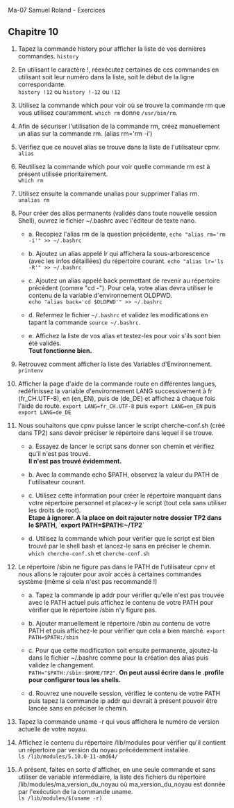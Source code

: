 Ma-07 Samuel Roland - Exercices

## Chapitre 10



1. Tapez la commande history pour afficher la liste de vos dernières commandes.
`history`

1. En utilisant le caractère !, réexécutez certaines de ces commandes en utilisant soit leur numéro dans la liste, soit le début de la ligne correspondante.  
`history !12` ou `history !-12` ou `!12`

1. Utilisez la commande which pour voir où se trouve la commande rm que vous utilisez couramment. 
`which rm` donne `/usr/bin/rm`.

1. Afin de sécuriser l'utilisation de la commande rm, créez manuellement un alias sur la commande rm. (alias rm='rm -i')

1. Vérifiez que ce nouvel alias se trouve dans la liste de l'utilisateur cpnv.  
`alias`

1. Réutilisez la commande which pour voir quelle commande rm est à présent utilisée prioritairement.  
`which rm`

1. Utilisez ensuite la commande unalias pour supprimer l'alias rm.  
`unalias rm`

1. Pour créer des alias permanents (validés dans toute nouvelle session Shell), ouvrez le fichier ~/.bashrc avec l'éditeur de texte nano.

    - a. Recopiez l'alias rm de la question précédente,
    `echo "alias rm='rm -i'" >> ~/.bashrc`

    - b. Ajoutez un alias appelé lr qui affichera la sous-arborescence (avec les infos détaillées) du répertoire courant.
    `echo "alias lr='ls -R'" >> ~/.bashrc`

    - c. Ajoutez un alias appelé back permettant de revenir au répertoire précédent (comme "cd -"). Pour cela, votre alias devra utiliser le contenu de la variable d'environnement OLDPWD.  
    `echo "alias back='cd $OLDPWD'" >> ~/.bashrc`

    - d. Refermez le fichier `~/.bashrc` et validez les modifications en tapant la commande `source ~/.bashrc`.

    - e. Affichez la liste de vos alias et testez-les pour voir s'ils sont bien été validés.  
    **Tout fonctionne bien.**

1. Retrouvez comment afficher la liste des Variables d'Environnement.
`printenv`

1. Afficher la page d'aide de la commande route en différentes langues, redéfinissez la variable d'environnement LANG successivement à fr (fr_CH.UTF-8), en (en_EN), puis de (de_DE) et affichez à chaque fois l'aide de route.
`export LANG=fr_CH.UTF-8` puis `export LANG=en_EN` puis `export LANG=de_DE`

1. Nous souhaitons que cpnv puisse lancer le script cherche-conf.sh (créé dans TP2) sans devoir préciser le répertoire dans lequel il se trouve.

    - a. Essayez de lancer le script sans donner son chemin et vérifiez qu'il n'est pas trouvé.  
    **Il n'est pas trouvé évidemment.**

    - b. Avec la commande echo $PATH, observez la valeur du PATH de l'utilisateur courant.

    - c. Utilisez cette information pour créer le répertoire manquant dans votre répertoire personnel et placez-y le script (tout cela sans utiliser les droits de root).  
    **Etape à ignorer. A la place on doit rajouter notre dossier TP2 dans le $PATH, `export PATH=$PATH:~/TP2`**

    - d. Utilisez la commande which pour vérifier que le script est bien trouvé par le shell bash et lancez-le sans en préciser le chemin.  
    `which cherche-conf.sh` et `cherche-conf.sh`


1. Le répertoire /sbin ne figure pas dans le PATH de l'utilisateur cpnv et nous allons le rajouter pour avoir accès à certaines commandes système (même si cela n'est pas recommandé !)

   - a. Tapez la commande ip addr pour vérifier qu'elle n'est pas trouvée avec le PATH actuel puis affichez le contenu de votre PATH pour vérifier que le répertoire /sbin n'y figure pas.

   - b. Ajouter manuellement le répertoire /sbin au contenu de votre PATH et puis affichez-le pour vérifier que cela a bien marché.
   `export PATH=$PATH:/sbin`

   - c. Pour que cette modification soit ensuite permanente, ajoutez-la dans le fichier ~/.bashrc comme pour la création des alias puis validez le changement.  
   `PATH="$PATH:/sbin:$HOME/TP2"`. **On peut aussi écrire dans le .profile pour configurer tous les shells.**

   - d. Rouvrez une nouvelle session, vérifiez le contenu de votre PATH puis tapez la commande ip addr qui devrait à présent pouvoir être lancée sans en préciser le chemin.

1. Tapez la commande uname -r qui vous affichera le numéro de version actuelle de votre noyau.

1. Affichez le contenu du répertoire /lib/modules pour vérifier qu'il contient un répertoire par version du noyau précédemment installée.  
`ls /lib/modules/5.10.0-11-amd64/`

1. A présent, faites en sorte d'afficher, en une seule commande et sans utiliser de variable intermédiaire, la liste des fichiers du répertoire /lib/modules/ma_version_du_noyau où ma_version_du_noyau est donnée par l'exécution de la commande uname.  
`ls /lib/modules/$(uname -r)`